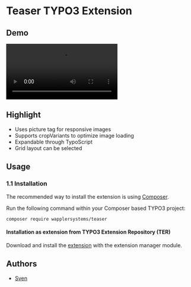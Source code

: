 # Teaser TYPO3 Extension

## Demo

![](https://github.com/WapplerSystems/teaser/raw/release/v12/Documentation/Videos/demo.mp4)



## Highlight

* Uses picture tag for responsive images
* Supports cropVariants to optimize image loading
* Expandable through TypoScript
* Grid layout can be selected

## Usage

### 1.1 Installation

The recommended way to install the extension is using [Composer][2].

Run the following command within your Composer based TYPO3 project:

```
composer require wapplersystems/teaser
```

#### Installation as extension from TYPO3 Extension Repository (TER)

Download and install the [extension][3] with the extension manager module.

## Authors

* [Sven](https://github.com/svewap)


[2]: https://getcomposer.org/
[3]: https://extensions.typo3.org/extension/teaser2
